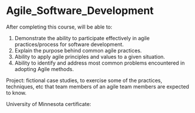 # Agile_Software_Development

After completing this course, will be able to:
1) Demonstrate the ability to participate effectively in agile practices/process for software development.  
2) Explain the purpose behind common agile practices.
3) Ability to apply agile principles and values to a given situation.
4) Ability to identify and address most common problems encountered in adopting Agile methods. 

Project: fictional case studies, to exercise some of the practices, techniques, etc that team members of an agile team members are expected to know.

University of Minnesota certificate: 

